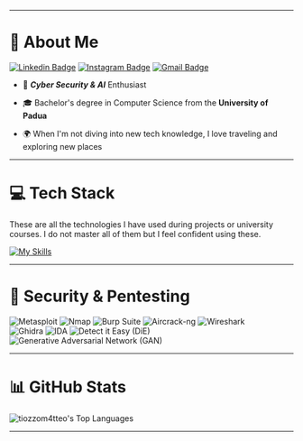 <hr>

# 👋 About Me

[![Linkedin Badge](https://img.shields.io/badge/-tiozzomatteo-blue?style=flat-square&logo=Linkedin&logoColor=white&link=https://www.linkedin.com/in/matteo-tiozzo-319395286/)](https://www.linkedin.com/in/matteo-tiozzo-319395286/)
[![Instagram Badge](https://img.shields.io/badge/-tiozzo_matteo-purple?style=flat-square&logo=instagram&logoColor=white&link=https://www.instagram.com/tiozzo_matteo/)](https://www.instagram.com/tiozzo_matteo/)
[![Gmail Badge](https://img.shields.io/badge/-matteotiozzo.lavoro@gmail.com-4CAF50?style=flat-square&logo=Gmail&logoColor=white&link=mailto:matteotiozzo.lavoro@gmail.com)](mailto:matteotiozzo.lavoro@gmail.com)


+ 🤖 _**Cyber Security & AI**_ Enthusiast 

+ 🎓 Bachelor's degree in Computer Science from the **University of Padua**
  
+ 🌍 When I'm not diving into new tech knowledge, I love traveling and exploring new places


<hr>

# 💻 Tech Stack
These are all the technologies I have used during projects or university courses. I do not master all of them but I feel confident using these. 


[![My Skills](https://skillicons.dev/icons?i=apple,linux,ubuntu,windows,kali,bash,powershell,py,c,cpp,grafana,php,md,postgres,react,js,html,qt,matlab,neovim,latex,docker,git,github,tensorflow,vscode,visualstudio&perline=18)](https://skillicons.dev)

<hr>

# 🔐 Security & Pentesting

![Metasploit](https://img.shields.io/badge/Metasploit-%231F2937.svg?style=for-the-badge&logo=metasploit&logoColor=white) 
![Nmap](https://img.shields.io/badge/Nmap-%2300395F.svg?style=for-the-badge&logo=nmap&logoColor=white)
![Burp Suite](https://img.shields.io/badge/Burp%20Suite-%23FC4C02.svg?style=for-the-badge&logo=burp-suite&logoColor=white)
![Aircrack-ng](https://img.shields.io/badge/Aircrack--ng-%23F29111.svg?style=for-the-badge&logo=aircrack-ng&logoColor=white)
![Wireshark](https://img.shields.io/badge/Wireshark-%230167A8.svg?style=for-the-badge&logo=wireshark&logoColor=white)<br>
![Ghidra](https://img.shields.io/badge/Ghidra-%23FF2800.svg?style=for-the-badge&logo=ghidra&logoColor=white)
![IDA](https://img.shields.io/badge/IDA-%275C80.svg?style=for-the-badge&logo=IDA&logoColor=white)
![Detect it Easy (DiE)](https://img.shields.io/badge/Detect%20it%20Easy-%23AEA04B.svg?style=for-the-badge&logo=Detect-it-easy&logoColor=white)
![Generative Adversarial Network (GAN)](https://img.shields.io/badge/Generative%20Adversarial%20Network-%239B59B9.svg?style=for-the-badge&logo=gan&logoColor=white)


<hr>

# 📊 GitHub Stats

![tiozzom4tteo's Top Languages](https://github-readme-stats.vercel.app/api/top-langs/?username=tiozzom4tteo&theme=vue&show_icons=true&hide_border=false&layout=compact) 

<hr>

<!-- # GitHub Stats:
![tiozzom4tteo's Stats](https://github-readme-stats.vercel.app/api?username=tiozzom4tteo&theme=vue&show_icons=true&hide_border=false&count_private=true) </br>
![tiozzom4tteo's Streak](https://github-readme-streak-stats.herokuapp.com/?user=tiozzom4tteo&theme=vue&hide_border=false)
-->

